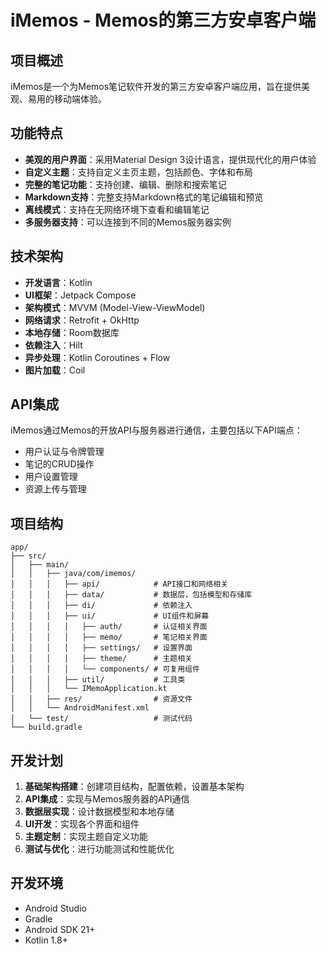 # iMemos - Memos的第三方安卓客户端

## 项目概述

iMemos是一个为Memos笔记软件开发的第三方安卓客户端应用，旨在提供美观、易用的移动端体验。

## 功能特点

- **美观的用户界面**：采用Material Design 3设计语言，提供现代化的用户体验
- **自定义主题**：支持自定义主页主题，包括颜色、字体和布局
- **完整的笔记功能**：支持创建、编辑、删除和搜索笔记
- **Markdown支持**：完整支持Markdown格式的笔记编辑和预览
- **离线模式**：支持在无网络环境下查看和编辑笔记
- **多服务器支持**：可以连接到不同的Memos服务器实例

## 技术架构

- **开发语言**：Kotlin
- **UI框架**：Jetpack Compose
- **架构模式**：MVVM (Model-View-ViewModel)
- **网络请求**：Retrofit + OkHttp
- **本地存储**：Room数据库
- **依赖注入**：Hilt
- **异步处理**：Kotlin Coroutines + Flow
- **图片加载**：Coil

## API集成

iMemos通过Memos的开放API与服务器进行通信，主要包括以下API端点：

- 用户认证与令牌管理
- 笔记的CRUD操作
- 用户设置管理
- 资源上传与管理

## 项目结构

```
app/
├── src/
│   ├── main/
│   │   ├── java/com/imemos/
│   │   │   ├── api/            # API接口和网络相关
│   │   │   ├── data/           # 数据层，包括模型和存储库
│   │   │   ├── di/             # 依赖注入
│   │   │   ├── ui/             # UI组件和屏幕
│   │   │   │   ├── auth/       # 认证相关界面
│   │   │   │   ├── memo/       # 笔记相关界面
│   │   │   │   ├── settings/   # 设置界面
│   │   │   │   ├── theme/      # 主题相关
│   │   │   │   └── components/ # 可复用组件
│   │   │   ├── util/           # 工具类
│   │   │   └── IMemoApplication.kt
│   │   ├── res/                # 资源文件
│   │   └── AndroidManifest.xml
│   └── test/                   # 测试代码
└── build.gradle
```

## 开发计划

1. **基础架构搭建**：创建项目结构，配置依赖，设置基本架构
2. **API集成**：实现与Memos服务器的API通信
3. **数据层实现**：设计数据模型和本地存储
4. **UI开发**：实现各个界面和组件
5. **主题定制**：实现主题自定义功能
6. **测试与优化**：进行功能测试和性能优化

## 开发环境

- Android Studio
- Gradle
- Android SDK 21+
- Kotlin 1.8+